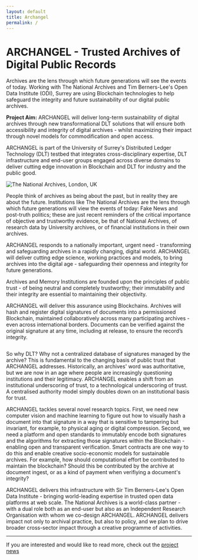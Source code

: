 ```yaml
---
layout: default
title: Archangel
permalink: /
---
```

# ARCHANGEL - Trusted Archives of Digital Public Records
Archives are the lens through which future generations will see the events of today. Working with The National Archives and Tim Berners-Lee's Open Data Institute (ODI), Surrey are using Blockchain technologies to help safeguard the integrity and future sustainability of our digital public archives.

**Project Aim:** ARCHANGEL will deliver long-term sustainability of digital archives through new transformational DLT solutions that will ensure both accessibility and integrity of digital archives - whilst maximizing their impact through novel models for commodification and open access.

ARCHANGEL is part of the University of Surrey's Distributed Ledger Technology (DLT) testbed that integrates cross-disciplinary expertise, DLT infrastructure and end-user groups engaged across diverse domains to deliver cutting edge innovation in Blockchain and DLT for industry and the public good.

<img src="{{ site.baseurl }}assets/images/na2.jpg" alt="The National Archives, London, UK"/>

People think of archives as being about the past, but in reality they are about the future.  Institutions like The National Archives are the lens through which future generations will view the events of today: Fake News and post-truth politics;  these are just recent reminders of the critical importance of objective and trustworthy evidence, be that of National Archives, of research data by University archives, or of financial institutions in their own archives.

ARCHANGEL responds to a nationally important, urgent need - transforming and safeguarding archives in a rapidly changing, digital world.   ARCHANGEL will deliver cutting edge science, working practices and models, to bring archives into the digital age - safeguarding their openness and integrity for future generations.

Archives and Memory Institutions are founded upon the principles of public trust - of being neutral and completely trustworthy; their immutability and their integrity are essential to maintaining their objectivity. 

ARCHANGEL will deliver this assurance using Blockchains.  Archives will hash and register digital signatures of documents into a permissioned Blockchain, maintained collaboratively across many participating archives  - even across international borders.  Documents can be verified against the original signature at any time, including at release, to ensure the record’s integrity.  

<img src="{{ site.baseurl }}assets/images/na3.jpg" alt="">

So why DLT?   Why not a centralized database of signatures managed by the archive?  This is fundamental to the changing basis of public trust that ARCHANGEL addresses.    Historically, an archives' word was authoritative, but we are now in an age where people are increasingly questioning institutions and their legitimacy.  ARCHANGEL enables a shift from an institutional underscoring of trust, to a technological underscoring of trust.  A centralised authority model simply doubles down on an institutional basis for trust. 

ARCHANGEL tackles several novel research topics. 
First, we need new computer vision and machine learning to figure out how to visually hash a document into that signature in a way that is sensitive to tampering but invariant, for example, to physical aging or digital compression.  Second, we need a platform and open standards to immutably encode both signatures and the algorithms for extracting those signatures within the Blockchain - enabling open and transparent verification.  Smart contracts are one way to do this and enable creative socio-economic models for sustainable archives.  For example, how should computational effort be contributed to maintain the blockchain? Should this be contributed by the archive at document ingest, or as a kind of payment when verifiying a document's integrity?  

ARCHANGEL delivers this infrastructure with Sir Tim Berners-Lee's Open Data Institute - bringing world-leading expertise in trusted open data platforms at web scale.  The National Archives is a world-class partner - with a dual role both as an end-user but also as an Independent Research Organisation with whom we co-design ARCHANGEL.   ARCHANGEL delivers impact not only to archival practice, but also to policy, and we plan to drive broader cross-sector impact through a creative programme of activities.

<hr/>
If you are interested and would like to read more, check out the <a href="/news">project news</a>